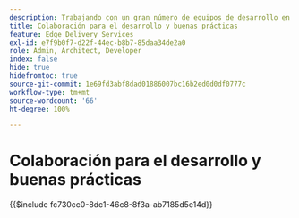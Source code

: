 ```yaml
---
description: Trabajando con un gran número de equipos de desarrollo en muchos proyectos y organizaciones, descubrimos que es útil recopilar algunas de nuestras perspectivas. Algunos de ellos están relacionados con AEM, pero la mayoría están relacionados con el desarrollo de front-end de uso general o son solo directrices generales sobre cómo colaborar en un equipo de desarrolladores.
title: Colaboración para el desarrollo y buenas prácticas
feature: Edge Delivery Services
exl-id: e7f9b0f7-d22f-44ec-b8b7-85daa34de2a0
role: Admin, Architect, Developer
index: false
hide: true
hidefromtoc: true
source-git-commit: 1e69fd3abf8dad01886007bc16b2ed0d0df0777c
workflow-type: tm+mt
source-wordcount: '66'
ht-degree: 100%

---
```


# Colaboración para el desarrollo y buenas prácticas

{{$include fc730cc0-8dc1-46c8-8f3a-ab7185d5e14d}}
